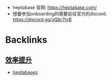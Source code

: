 - heptabase 官网: https://heptabase.com/
- 想要参加onboarding的需要前往官方的discord. https://discord.gg/yQbr7tyB

# Backlinks
## [效率提升](<效率提升.md>)
- [heptabases](<heptabases.md>):

